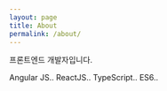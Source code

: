 ```yaml
---
layout: page
title: About
permalink: /about/
---
```


프론트엔드 개발자입니다.

Angular JS..
ReactJS..
TypeScript..
ES6..